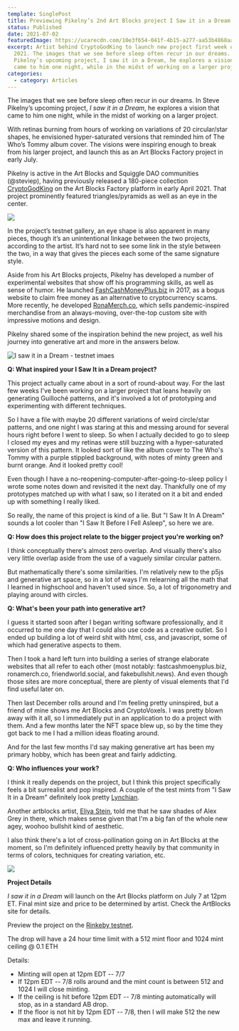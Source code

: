 ```yaml
---
template: SinglePost
title: Previewing Pikelny’s 2nd Art Blocks project I Saw it in a Dream
status: Published
date: 2021-07-02
featuredImage: https://ucarecdn.com/10e3f654-041f-4b15-a277-aa53b4868aa6/
excerpt: Artist behind CryptoGodKing to launch new project first week of July
  2021. The images that we see before sleep often recur in our dreams. In Steve
  Pikelny’s upcoming project, I saw it in a Dream, he explores a vision that
  came to him one night, while in the midst of working on a larger project.
categories:
  - category: Articles
---
```

The images that we see before sleep often recur in our dreams. In Steve Pikelny’s upcoming project, *I saw it in a Dream*, he explores a vision that came to him one night, while in the midst of working on a larger project.

With retinas burning from hours of working on variations of 20 circular/star shapes, he envisioned hyper-saturated versions that reminded him of The Who’s Tommy album cover. The visions were inspiring enough to break from his larger project, and launch this as an Art Blocks Factory project in early July.

Pikelny is active in the Art Blocks and Squiggle DAO communities (@steviep), having previously released a 180-piece collection [CryptoGodKing](https://artblocks.io/project/44//gallery) on the Art Blocks Factory platform in early April 2021. That project prominently featured triangles/pyramids as well as an eye in the center.

![](https://lh6.googleusercontent.com/JlLQhOjEDBWjMuLslDOJVSupRxGb6Xn4kCesG3pfgA0cnnUuglGDrvHnpEcOJKKhBmAIGo4rqx7aqqyyVHMrffxcK8TRo3MQ3J66M2LApNLdYm07IYN4UkUaunEGSkqxtWnVoghD)

In the project’s testnet gallery, an eye shape is also apparent in many pieces, though it’s an unintentional linkage between the two projects, according to the artist. It’s hard not to see some link in the style between the two, in a way that gives the pieces each some of the same signature style.

Aside from his Art Blocks projects, Pikelny has developed a number of experimental websites that show off his programming skills, as well as sense of humor. He launched [FashCashMoneyPlus.biz](http://fastcashmoneyplus.biz/) in 2017, as a bogus website to claim free money as an alternative to cryptocurrency scams. More recently, he developed [RonaMerch.co](https://ronamerch.co), which sells pandemic-inspired merchandise from an always-moving, over-the-top custom site with impressive motions and design.

Pikelny shared some of the inspiration behind the new project, as well his journey into generative art and more in the answers below.

![I saw it in a Dream - testnet imaes ](https://lh5.googleusercontent.com/7KWk_5p3_47PhPSUmOTkqPffOqTY_hslPzBmHbQeVD9kWoLlIil6IMTV9A1X6fsXO6XCvxgElU2n6eli1ZQHMCbEV0YjYwNl8B7meTnMfYurgJQXq9TKp910q2otz4dFWYaiODKi)

**Q: What inspired your I Saw It in a Dream project?**

This project actually came about in a sort of round-about way. For the last few weeks I've been working on a larger project that leans heavily on generating Guilloché patterns, and it's involved a lot of prototyping and experimenting with different techniques.

So I have a file with maybe 20 different variations of weird circle/star patterns, and one night I was staring at this and messing around for several hours right before I went to sleep. So when I actually decided to go to sleep I closed my eyes and my retinas were still buzzing with a hyper-saturated version of this pattern. It looked sort of like the album cover to The Who's Tommy with a purple stippled background, with notes of minty green and burnt orange. And it looked pretty cool!

Even though I have a no-reopening-computer-after-going-to-sleep policy I wrote some notes down and revisited it the next day. Thankfully one of my prototypes matched up with what I saw, so I iterated on it a bit and ended up with something I really liked.

So really, the name of this project is kind of a lie. But "I Saw It In A Dream" sounds a lot cooler than "I Saw It Before I Fell Asleep", so here we are.

**Q: How does this project relate to the bigger project you're working on?**

I think conceptually there's almost zero overlap. And visually there's also very little overlap aside from the use of a vaguely similar circular pattern.

But mathematically there's some similarities. I'm relatively new to the p5js and generative art space, so in a lot of ways I'm relearning all the math that I learned in highschool and haven't used since. So, a lot of trigonometry and playing around with circles.

**Q: What's been your path into generative art?**

I guess it started soon after I began writing software professionally, and it occurred to me one day that I could also use code as a creative outlet. So I ended up building a lot of weird shit with html, css, and javascript, some of which had generative aspects to them.

Then I took a hard left turn into building a series of strange elaborate websites that all refer to each other (most notably: fastcashmoenyplus.biz, ronamerch.co, friendworld.social, and fakebullshit.news). And even though those sites are more conceptual, there are plenty of visual elements that I'd find useful later on.

Then last December rolls around and I'm feeling pretty uninspired, but a friend of mine shows me Art Blocks and CryptoVoxels. I was pretty blown away with it all, so I immediately put in an application to do a project with them. And a few months later the NFT space blew up, so by the time they got back to me I had a million ideas floating around.

And for the last few months I'd say making generative art has been my primary hobby, which has been great and fairly addicting.

**Q: Who influences your work?**

I think it really depends on the project, but I think this project specifically feels a bit surrealist and pop inspired. A couple of the test mints from "I Saw It in a Dream" definitely look pretty [Lynchian](http://www.artnet.com/artists/david-lynch/).

Another artblocks artist, [Eliya Stein](https://artblocks.io/project/45), told me that he saw shades of Alex Grey in there, which makes sense given that I'm a big fan of the whole new agey, woohoo bullshit kind of aesthetic.

I also think there's a lot of cross-pollination going on in Art Blocks at the moment, so I'm definitely influenced pretty heavily by that community in terms of colors, techniques for creating variation, etc.

![](https://lh4.googleusercontent.com/99aVtah8fCdOy_CFGEZMDTtok4S6co4rXMhCtMTkxaoaMjhtWEj8HU9rMImxiJPrMZ98cnDJAywDCABqJYe4btpGdSrxTcWKDh--GlF0-_A8608RtoeqJ-1aBoj0MUZPx1gVz6So)

**Project Details**

*I saw it in a Dream* will launch on the Art Blocks platform on July 7 at 12pm ET. Final mint size and price to be determined by artist. Check the ArtBlocks site for details.

Preview the project on the [Rinkeby testnet](https://rinkeby.artblocks.io/project/30).

The drop will have a 24 hour time limit with a 512 mint floor and 1024 mint ceiling @ 0.1 ETH

Details:

* Minting will open at 12pm EDT -- 7/7
* If 12pm EDT -- 7/8 rolls around and the mint count is between 512 and 1024 I will close minting.
* If the ceiling is hit before 12pm EDT -- 7/8 minting automatically will stop, as in a standard AB drop.
* If the floor is not hit by 12pm EDT -- 7/8, then I will make 512 the new max and leave it running.